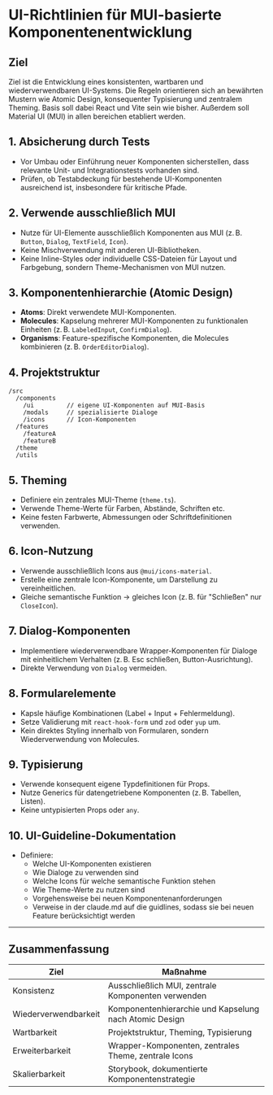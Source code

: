 # UI-Richtlinien für MUI-basierte Komponentenentwicklung

## Ziel

Ziel ist die Entwicklung eines konsistenten, wartbaren und wiederverwendbaren UI-Systems. Die Regeln orientieren sich an bewährten Mustern wie Atomic Design, konsequenter Typisierung und zentralem Theming. Basis soll dabei React und Vite sein wie bisher. Außerdem soll Material UI (MUI) in allen bereichen etabliert werden.

## 1. Absicherung durch Tests

- Vor Umbau oder Einführung neuer Komponenten sicherstellen, dass relevante Unit- und Integrationstests vorhanden sind.
- Prüfen, ob Testabdeckung für bestehende UI-Komponenten ausreichend ist, insbesondere für kritische Pfade.

## 2. Verwende ausschließlich MUI

- Nutze für UI-Elemente ausschließlich Komponenten aus MUI (z. B. `Button`, `Dialog`, `TextField`, `Icon`).
- Keine Mischverwendung mit anderen UI-Bibliotheken.
- Keine Inline-Styles oder individuelle CSS-Dateien für Layout und Farbgebung, sondern Theme-Mechanismen von MUI nutzen.

## 3. Komponentenhierarchie (Atomic Design)

- **Atoms**: Direkt verwendete MUI-Komponenten.
- **Molecules**: Kapselung mehrerer MUI-Komponenten zu funktionalen Einheiten (z. B. `LabeledInput`, `ConfirmDialog`).
- **Organisms**: Feature-spezifische Komponenten, die Molecules kombinieren (z. B. `OrderEditorDialog`).

## 4. Projektstruktur

```
/src
  /components
    /ui         // eigene UI-Komponenten auf MUI-Basis
    /modals     // spezialisierte Dialoge
    /icons      // Icon-Komponenten
  /features
    /featureA
    /featureB
  /theme
  /utils
```

## 5. Theming

- Definiere ein zentrales MUI-Theme (`theme.ts`).
- Verwende Theme-Werte für Farben, Abstände, Schriften etc.
- Keine festen Farbwerte, Abmessungen oder Schriftdefinitionen verwenden.

## 6. Icon-Nutzung

- Verwende ausschließlich Icons aus `@mui/icons-material`.
- Erstelle eine zentrale Icon-Komponente, um Darstellung zu vereinheitlichen.
- Gleiche semantische Funktion → gleiches Icon (z. B. für "Schließen" nur `CloseIcon`).

## 7. Dialog-Komponenten

- Implementiere wiederverwendbare Wrapper-Komponenten für Dialoge mit einheitlichem Verhalten (z. B. Esc schließen, Button-Ausrichtung).
- Direkte Verwendung von `Dialog` vermeiden.

## 8. Formularelemente

- Kapsle häufige Kombinationen (Label + Input + Fehlermeldung).
- Setze Validierung mit `react-hook-form` und `zod` oder `yup` um.
- Kein direktes Styling innerhalb von Formularen, sondern Wiederverwendung von Molecules.

## 9. Typisierung

- Verwende konsequent eigene Typdefinitionen für Props.
- Nutze Generics für datengetriebene Komponenten (z. B. Tabellen, Listen).
- Keine untypisierten Props oder `any`.


## 10. UI-Guideline-Dokumentation

- Definiere:
  - Welche UI-Komponenten existieren
  - Wie Dialoge zu verwenden sind
  - Welche Icons für welche semantische Funktion stehen
  - Wie Theme-Werte zu nutzen sind
  - Vorgehensweise bei neuen Komponentenanforderungen
  - Verweise in der claude.md auf die guidlines, sodass sie bei neuen Feature berücksichtigt werden

---

## Zusammenfassung

| Ziel                 | Maßnahme                                               |
| -------------------- | ------------------------------------------------------ |
| Konsistenz           | Ausschließlich MUI, zentrale Komponenten verwenden     |
| Wiederverwendbarkeit | Komponentenhierarchie und Kapselung nach Atomic Design |
| Wartbarkeit          | Projektstruktur, Theming, Typisierung                  |
| Erweiterbarkeit      | Wrapper-Komponenten, zentrales Theme, zentrale Icons   |
| Skalierbarkeit       | Storybook, dokumentierte Komponentenstrategie          |

